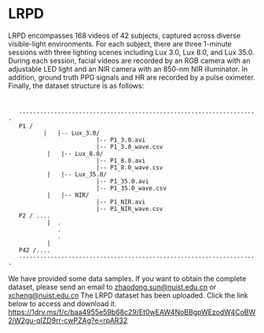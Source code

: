 # LRPD
LRPD encompasses 168 videos of 42 subjects, captured across diverse visible-light environments. For each subject, there are three 1-minute sessions with three lighting scenes including Lux 3.0, Lux 8.0, and Lux 35.0. During each session, facial videos are recorded by an RGB camera with an adjustable LED light and an NIR camera with an 850-nm NIR illuminator. In addition, ground truth PPG signals and HR are recorded by a pulse oximeter. Finally, the dataset structure is as follows:

#
       --------------------------------------------------------------------
       P1 /
              |   |-- Lux_3.0/
                             |-- P1_3.0.avi
                             |-- P1_3.0_wave.csv
               |   |-- Lux_8.0/
                             |-- P1_8.0.avi
                             |-- P1_8.0_wave.csv
               |   |-- Lux_35.0/
                             |-- P1_35.0.avi
                             |-- P1_35.0_wave.csv
               |   |-- NIR/
                             |-- P1_NIR.avi
                             |-- P1_NIR_wave.csv
       P2 / ....
               |  .
                  .
                  .
               |
       P42 /....
       --------------------------------------------------------------------

We have provided some data samples. If you want to obtain the complete dataset, please send an email to zhaodong.sun@nuist.edu.cn or xcheng@nuist.edu.cn
The LRPD dataset has been uploaded. Click the link below to access and download it. https://1drv.ms/f/c/baa4955e59b68c29/Et0wEAW4NoBBgpWEzodW4CoBW2iW2gu-qIZD9rr-cwPZAg?e=rpAR32
